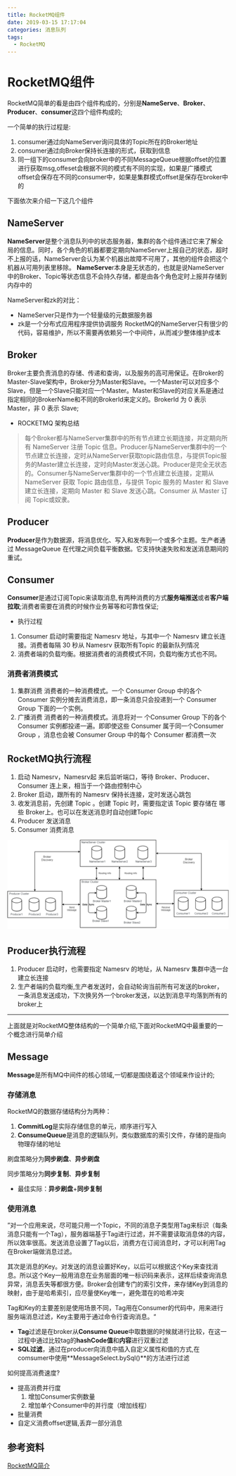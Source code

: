 ```yaml
---
title: RocketMQ组件
date: 2019-03-15 17:17:04
categories: 消息队列
tags:
  - RocketMQ
---
```


# RocketMQ组件
RocketMQ简单的看是由四个组件构成的，分别是<B>NameServe</B>、<B>Broker</B>、<B>Producer</B>、<B>consumer</B>这四个组件构成的;

一个简单的执行过程是:
1. consumer通过向NameServer询问具体的Topic所在的Broker地址
2. consumer通过向Broker保持长连接的形式，获取到信息
3. 同一组下的consumer会向broker中的不同MessageQueue根据offset的位置进行获取msg,offeset会根据不同的模式有不同的实现，如果是广播模式offset会保存在不同的consumer中，如果是集群模式offset是保存在broker中的


下面依次来介绍一下这几个组件

## NameServer
**NameServer**是整个消息队列中的状态服务器，集群的各个组件通过它来了解全局的信息。同时，各个角色的机器都要定期向NameServer上报自己的状态，超时不上报的话，NameServer会认为某个机器出故障不可用了，其他的组件会把这个机器从可用列表里移除。
**NameServe**r本身是无状态的，也就是说NameServer中的Broker、Topic等状态信息不会持久存储，都是由各个角色定时上报并存储到内存中的

NameServer和zk的对比：
- NameServer只是作为一个轻量级的元数据服务器
- zk是一个分布式应用程序提供协调服务
RocketMQ的NameServer只有很少的代码，容易维护，所以不需要再依赖另一个中间件，从而减少整体维护成本


## Broker

Broker主要负责消息的存储、传递和查询，以及服务的高可用保证。在Broker的Master-Slave架构中，Broker分为Master和Slave。一个Master可以对应多个Slave，但是一个Slave只能对应一个Master。Master和Slave的对应关系是通过指定相同的BrokerName和不同的BrokerId来定义的。BrokerId 为 0 表示 Master，非 0 表示 Slave;


- ROCKETMQ 架构总结
> 每个Broker都与NameServer集群中的所有节点建立长期连接，并定期向所有 NameServer 注册 Topic 信息。Producer与NameServer集群中的一个节点建立长连接，定时从NameServer获取topic路由信息，与提供Topic服务的Master建立长连接，定时向Master发送心跳。Producer是完全无状态的。Consumer与NameServer集群中的一个节点建立长连接，定期从 NameServer 获取 Topic 路由信息，与提供 Topic 服务的 Master 和 Slave 建立长连接，定期向 Master 和 Slave 发送心跳。Consumer 从 Master 订阅 Topic或奴隶。


## Producer
<B>Producer</B>是作为数据源，将消息优化、写入和发布到一个或多个主题。生产者通过 MessageQueue 在代理之间负载平衡数据。它支持快速失败和发送消息期间的重试。

## Consumer

<B>Consumer</B>是通过订阅Topic来读取消息,有两种消费的方式<B>服务端推送</B>或者<B>客户端拉取</B>;消费者需要在消费的时候作业务幂等和可靠性保证;

- 执行过程
1. Consumer 启动时需要指定 Namesrv 地址，与其中一个 Namesrv 建立长连接。消费者每隔 30 秒从 Namesrv 获取所有Topic 的最新队列情况
2. 消费者端的负载均衡。根据消费者的消费模式不同，负载均衡方式也不同。

### 消费者消费模式
1. 集群消费
消费者的一种消费模式。一个 Consumer Group 中的各个 Consumer 实例分摊去消费消息，即一条消息只会投递到一个 Consumer Group 下面的一个实例。
2. 广播消费
消费者的一种消费模式。消息将对一 个Consumer Group 下的各个 Consumer 实例都投递一遍。即即使这些 Consumer 属于同一个Consumer Group ，消息也会被 Consumer Group 中的每个 Consumer 都消费一次


## RocketMQ执行流程
1. 启动 Namesrv，Namesrv起 来后监听端口，等待 Broker、Producer、Consumer 连上来，相当于一个路由控制中心
2. Broker 启动，跟所有的 Namesrv 保持长连接，定时发送心跳包
3. 收发消息前，先创建 Topic 。创建 Topic 时，需要指定该 Topic 要存储在 哪些 Broker上。也可以在发送消息时自动创建Topic
4. Producer 发送消息
5. Consumer 消费消息

![RocketMQ执行过程](https://github.com/agmtopy/noteBook/blob/master/png/RocketMQ/RocketMQ%E6%89%A7%E8%A1%8C%E8%BF%87%E7%A8%8B.png?raw=true)



## Producer执行流程
1. Producer 启动时，也需要指定 Namesrv 的地址，从 Namesrv 集群中选一台建立长连接
2. 生产者端的负载均衡,生产者发送时，会自动轮询当前所有可发送的broker，一条消息发送成功，下次换另外一个broker发送，以达到消息平均落到所有的broker上




--------------------------------------------- 

上面就是对RocketMQ整体结构的一个简单介绍,下面对RocketMQ中最重要的一个概念进行简单介绍


## Message

<B>Message</B>是所有MQ中间件的核心领域,一切都是围绕着这个领域来作设计的;


### 存储消息
RocketMQ的数据存储结构分为两种：
1. **CommitLog**是实际存储信息的单元，顺序进行写入
2. **ConsumeQueue**是消息的逻辑队列，类似数据库的索引文件，存储的是指向物理存储的地址

刷盘策略分为**同步刷盘**、**异步刷盘**

同步策略分为**同步复制**、**异步复制**

- 最佳实际：**异步刷盘**+**同步复制**

### 使用消息
”对一个应用来说，尽可能只用一个Topic，不同的消息子类型用Tag来标识（每条消息只能有一个Tag），服务器端基于Tag进行过滤，并不需要读取消息体的内容，所以效率很高。发送消息设置了Tag以后，消费方在订阅消息时，才可以利用Tag在Broker端做消息过滤。

其次是消息的Key。对发送的消息设置好Key，以后可以根据这个Key来查找消息。所以这个Key一般用消息在业务层面的唯一标识码来表示，这样后续查询消息异常，消息丢失等都很方便。Broker会创建专门的索引文件，来存储Key到消息的映射，由于是哈希索引，应尽量使Key唯一，避免潜在的哈希冲突

Tag和Key的主要差别是使用场景不同，Tag用在Consumer的代码中，用来进行服务端消息过滤，Key主要用于通过命令行查询消息。“

- **Tag**过滤是在broker从**Consume Queue**中取数据的时候就进行比较，在这一过程中通过比较tag的**hashCode值**和**内容**进行双重过滤
- **SQL过滤**，通过在producer向消息中插入自定义属性和值的方式,在comsumer中使用**MessageSelect.bySql()**的方法进行过滤

 如何提高消费速度?

- 提高消费并行度
    1. 增加Consumer实例数量
    2. 增加单个Consumer中的并行度（增加线程）
- 批量消费
- 自定义消费offset逻辑,丢弃一部分消息


## 参考资料

[RocketMQ简介](https://rocketmq.apache.org/docs/4.x/introduction/03whatis#consumer)

